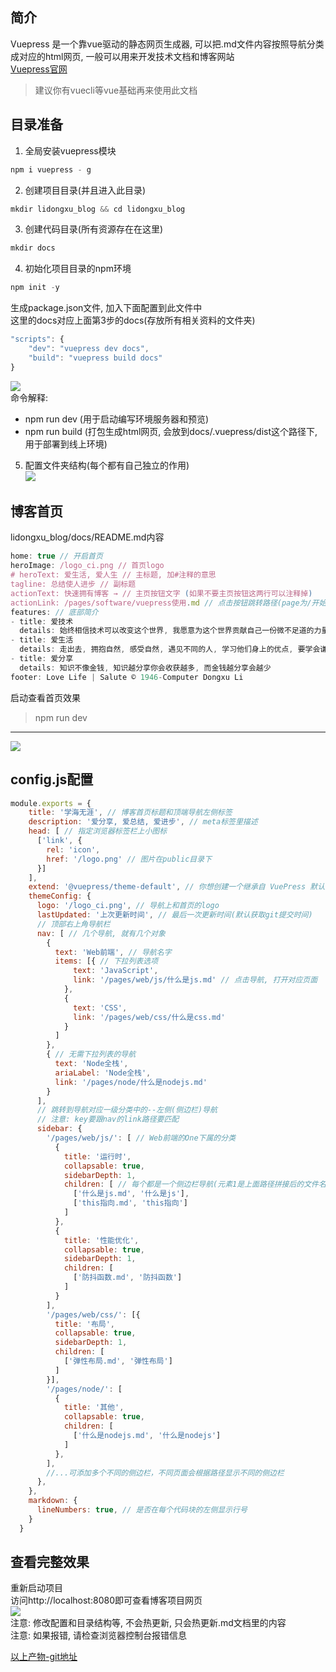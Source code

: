 ## 简介
Vuepress 是一个靠vue驱动的静态网页生成器, 可以把.md文件内容按照导航分类成对应的html网页, 一般可以用来开发技术文档和博客网站 <br>
[Vuepress官网](https://www.vuepress.cn/)
> 建议你有vuecli等vue基础再来使用此文档
## 目录准备
1. 全局安装vuepress模块
``` js
npm i vuepress - g
```
2. 创建项目目录(并且进入此目录)
``` js
mkdir lidongxu_blog && cd lidongxu_blog
```
3. 创建代码目录(所有资源存在在这里)
``` js
mkdir docs
```
4. 初始化项目目录的npm环境
``` js
npm init -y
```
生成package.json文件, 加入下面配置到此文件中 <br>
这里的docs对应上面第3步的docs(存放所有相关资料的文件夹)<br>
``` js
"scripts": {
    "dev": "vuepress dev docs",
    "build": "vuepress build docs"
}
```
![](/software/Snipaste_2020-06-19_19-24-51.png) <br>
命令解释:
* npm run dev  (用于启动编写环境服务器和预览)
* npm run build (打包生成html网页, 会放到docs/.vuepress/dist这个路径下, 用于部署到线上环境)
5. 配置文件夹结构(每个都有自己独立的作用) <br>
![](/software/Snipaste_2020-06-19_19-39-07.png) <br>
## 博客首页
lidongxu_blog/docs/README.md内容
``` js
home: true // 开启首页
heroImage: /logo_ci.png // 首页logo
# heroText: 爱生活, 爱人生 // 主标题, 加#注释的意思
tagline: 总结使人进步 // 副标题
actionText: 快速拥有博客 → // 主页按钮文字 (如果不要主页按钮这两行可以注释掉)
actionLink: /pages/software/vuepress使用.md // 点击按钮跳转路径(page为/开始)
features: // 底部简介
- title: 爱技术
  details: 始终相信技术可以改变这个世界, 我愿意为这个世界贡献自己一份微不足道的力量
- title: 爱生活
  details: 走出去, 拥抱自然, 感受自然, 遇见不同的人, 学习他们身上的优点, 要学会谦虚
- title: 爱分享
  details: 知识不像金钱, 知识越分享你会收获越多, 而金钱越分享会越少
footer: Love Life | Salute © 1946-Computer Dongxu Li
```
启动查看首页效果
> npm run dev
---
![](/software/Snipaste_2020-06-19_20-22-57.png)
## config.js配置
``` js
module.exports = {
    title: '学海无涯', // 博客首页标题和顶端导航左侧标签
    description: '爱分享, 爱总结, 爱进步', // meta标签里描述
    head: [ // 指定浏览器标签栏上小图标
      ['link', {
        rel: 'icon',
        href: '/logo.png' // 图片在public目录下
      }]
    ],
    extend: '@vuepress/theme-default', // 你想创建一个继承自 VuePress 默认主题的派生主题 (自定义主题-为了集成评论才使用这里)
    themeConfig: {
      logo: '/logo_ci.png', // 导航上和首页的logo
      lastUpdated: '上次更新时间', // 最后一次更新时间(默认获取git提交时间)
      // 顶部右上角导航栏
      nav: [ // 几个导航, 就有几个对象
        {
          text: 'Web前端', // 导航名字 
          items: [{ // 下拉列表选项
              text: 'JavaScript',
              link: '/pages/web/js/什么是js.md' // 点击导航, 打开对应页面
            },
            { 
              text: 'CSS',
              link: '/pages/web/css/什么是css.md' 
            }
          ]
        },
        { // 无需下拉列表的导航
          text: 'Node全栈',         
          ariaLabel: 'Node全栈', 
          link: '/pages/node/什么是nodejs.md'
        }
      ],
      // 跳转到导航对应一级分类中的--左侧(侧边栏)导航
      // 注意: key要跟nav的link路径要匹配
      sidebar: {
        '/pages/web/js/': [ // Web前端的One下属的分类
          {
            title: '运行时',
            collapsable: true,
            sidebarDepth: 1, 
            children: [ // 每个都是一个侧边栏导航(元素1是上面路径拼接后的文件名, 元素2是左侧导航的名字)
              ['什么是js.md', '什么是js'],
              ['this指向.md', 'this指向']
            ]
          },
          {
            title: '性能优化',
            collapsable: true,
            sidebarDepth: 1, 
            children: [
              ['防抖函数.md', '防抖函数']
            ]
          }
        ],
        '/pages/web/css/': [{
          title: '布局', 
          collapsable: true, 
          sidebarDepth: 1, 
          children: [
            ['弹性布局.md', '弹性布局']
          ]
        }],
        '/pages/node/': [
          {
            title: '其他',
            collapsable: true,
            children: [
              ['什么是nodejs.md', '什么是nodejs']
            ]
          },
        ],
        //...可添加多个不同的侧边栏，不同页面会根据路径显示不同的侧边栏
      },
    },
    markdown: {
      lineNumbers: true, // 是否在每个代码块的左侧显示行号
    }
  }
```
## 查看完整效果
重新启动项目 <br>
访问http://localhost:8080即可查看博客项目网页 <br>
![](/software/Snipaste_2020-06-19_20-49-51.png) <br>
注意: 修改配置和目录结构等, 不会热更新, 只会热更新.md文档里的内容 <br>
注意: 如果报错, 请检查浏览器控制台报错信息

[以上产物-git地址](https://github.com/lidongxuwork126com/vuepress_template.git)





